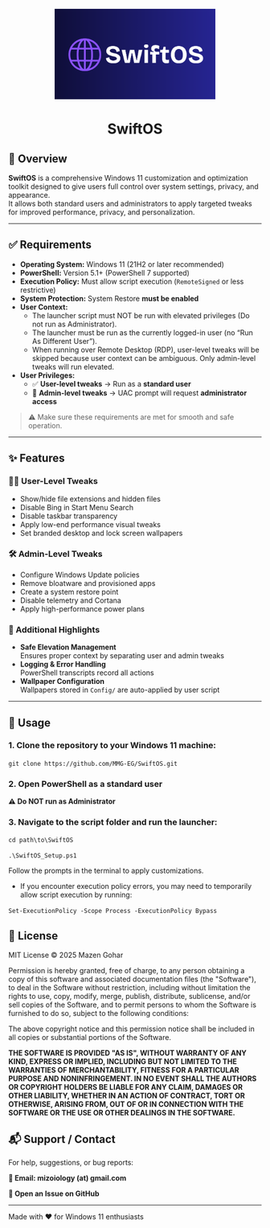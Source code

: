 <p align="center">
  <img src="Config/SwiftOSLogo.png" alt="SwiftOS Logo" width="320" />
</p>

<h1 align="center">SwiftOS</h1>

## 🧭 Overview

**SwiftOS** is a comprehensive Windows 11 customization and optimization toolkit designed to give users full control over system settings, privacy, and appearance.  
It allows both standard users and administrators to apply targeted tweaks for improved performance, privacy, and personalization.

---

## ✅ Requirements

- **Operating System:** Windows 11 (21H2 or later recommended)  
- **PowerShell:** Version 5.1+ (PowerShell 7 supported)  
- **Execution Policy:** Must allow script execution (`RemoteSigned` or less restrictive)  
- **System Protection:** System Restore **must be enabled**
- **User Context:**
  * The launcher script must NOT be run with elevated privileges (Do not run as Administrator).
  * The launcher must be run as the currently logged-in user (no “Run As Different User”).
  * When running over Remote Desktop (RDP), user-level tweaks will be skipped because user context can be ambiguous. Only admin-level tweaks will run elevated.
- **User Privileges:**  
  * ✅ **User-level tweaks** → Run as a **standard user**  
  * 🔐 **Admin-level tweaks** → UAC prompt will request **administrator access**

> ⚠️ Make sure these requirements are met for smooth and safe operation.

---

## ✨ Features

### 🧑‍💻 User-Level Tweaks
- Show/hide file extensions and hidden files  
- Disable Bing in Start Menu Search  
- Disable taskbar transparency  
- Apply low-end performance visual tweaks  
- Set branded desktop and lock screen wallpapers  

### 🛠️ Admin-Level Tweaks
- Configure Windows Update policies  
- Remove bloatware and provisioned apps  
- Create a system restore point  
- Disable telemetry and Cortana  
- Apply high-performance power plans  

### 🧠 Additional Highlights
- **Safe Elevation Management**  
  Ensures proper context by separating user and admin tweaks  
- **Logging & Error Handling**  
  PowerShell transcripts record all actions  
- **Wallpaper Configuration**  
  Wallpapers stored in `Config/` are auto-applied by user script  

---

## 🚀 Usage

### 1. Clone the repository to your Windows 11 machine:

`git clone https://github.com/MMG-EG/SwiftOS.git`

### 2. Open PowerShell as a standard user
**⚠️ Do NOT run as Administrator**

### 3. Navigate to the script folder and run the launcher:

`cd path\to\SwiftOS`

`.\SwiftOS_Setup.ps1`

Follow the prompts in the terminal to apply customizations.
* If you encounter execution policy errors, you may need to temporarily allow script execution by running:

`Set-ExecutionPolicy -Scope Process -ExecutionPolicy Bypass`

## 📄 License
MIT License © 2025 Mazen Gohar

Permission is hereby granted, free of charge, to any person obtaining a copy
of this software and associated documentation files (the "Software"), to deal
in the Software without restriction, including without limitation the rights
to use, copy, modify, merge, publish, distribute, sublicense, and/or sell
copies of the Software, and to permit persons to whom the Software is
furnished to do so, subject to the following conditions:

The above copyright notice and this permission notice shall be included in all
copies or substantial portions of the Software.

**THE SOFTWARE IS PROVIDED "AS IS", WITHOUT WARRANTY OF ANY KIND, EXPRESS OR
IMPLIED, INCLUDING BUT NOT LIMITED TO THE WARRANTIES OF MERCHANTABILITY,
FITNESS FOR A PARTICULAR PURPOSE AND NONINFRINGEMENT. IN NO EVENT SHALL THE
AUTHORS OR COPYRIGHT HOLDERS BE LIABLE FOR ANY CLAIM, DAMAGES OR OTHER
LIABILITY, WHETHER IN AN ACTION OF CONTRACT, TORT OR OTHERWISE, ARISING FROM,
OUT OF OR IN CONNECTION WITH THE SOFTWARE OR THE USE OR OTHER DEALINGS IN THE
SOFTWARE.**

## 📬 Support / Contact
For help, suggestions, or bug reports:

**📨 Email: mizoiology (at) gmail.com**

**🐛 Open an Issue on GitHub**

---

Made with ❤️ for Windows 11 enthusiasts
